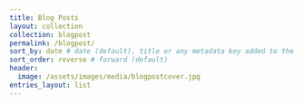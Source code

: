 ```yaml
---
title: Blog Posts
layout: collection
collection: blogpost
permalink: /blogpost/
sort_by: date # date (default), title or any metadata key added to the collection's documents
sort_order: reverse # forward (default)
header:
  image: /assets/images/media/blogpostcover.jpg
entries_layout: list
---
```




